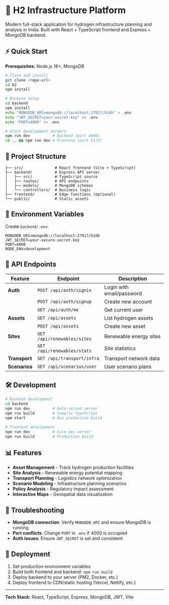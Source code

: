 # 🚀 H2 Infrastructure Platform

Modern full-stack application for hydrogen infrastructure planning and analysis in India. Built with React + TypeScript frontend and Express + MongoDB backend.

## ⚡ Quick Start

**Prerequisites:** Node.js 18+, MongoDB

```bash
# Clone and install
git clone <repo-url>
cd H2
npm install

# Backend setup
cd backend
npm install
echo "MONGODB_URI=mongodb://localhost:27017/h2db" > .env
echo "JWT_SECRET=your-secret-key" >> .env
echo "PORT=4000" >> .env

# Start development servers
npm run dev          # Backend (port 4000)
cd .. && npm run dev # Frontend (port 5173)
```

## 📁 Project Structure

```
├── src/              # React frontend (Vite + TypeScript)
├── backend/          # Express API server
│   ├── src/          # TypeScript source
│   ├── routes/       # API endpoints  
│   ├── models/       # MongoDB schemas
│   └── controllers/  # Business logic
├── frontend/         # Edge functions (optional)
└── public/           # Static assets
```

## 🔑 Environment Variables

Create `backend/.env`:
```
MONGODB_URI=mongodb://localhost:27017/h2db
JWT_SECRET=your-secure-secret-key
PORT=4000
NODE_ENV=development
```

## 📡 API Endpoints

| Feature | Endpoint | Description |
|---------|----------|-------------|
| **Auth** | `POST /api/auth/signin` | Login with email/password |
| | `POST /api/auth/signup` | Create new account |
| | `GET /api/auth/me` | Get current user |
| **Assets** | `GET /api/assets` | List hydrogen assets |
| | `POST /api/assets` | Create new asset |
| **Sites** | `GET /api/renewables/sites` | Renewable energy sites |
| | `GET /api/renewables/stats` | Site statistics |
| **Transport** | `GET /api/transport/infra` | Transport network data |
| **Scenarios** | `GET /api/scenarios/user` | User scenario plans |

## 🛠️ Development

```bash
# Backend development
cd backend
npm run dev          # Auto-reload server
npm run build        # Compile TypeScript
npm start            # Run production build

# Frontend development  
npm run dev          # Vite dev server
npm run build        # Production build
```

## 📊 Features

- **Asset Management** - Track hydrogen production facilities
- **Site Analysis** - Renewable energy potential mapping  
- **Transport Planning** - Logistics network optimization
- **Scenario Modeling** - Infrastructure planning scenarios
- **Policy Analysis** - Regulatory impact assessment
- **Interactive Maps** - Geospatial data visualization

## 🔧 Troubleshooting

- **MongoDB connection**: Verify `MONGODB_URI` and ensure MongoDB is running
- **Port conflicts**: Change `PORT` in `.env` if 4000 is occupied
- **Auth issues**: Ensure `JWT_SECRET` is set and consistent

## 🚀 Deployment

1. Set production environment variables
2. Build both frontend and backend: `npm run build`
3. Deploy backend to your server (PM2, Docker, etc.)
4. Deploy frontend to CDN/static hosting (Vercel, Netlify, etc.)

---

**Tech Stack:** React, TypeScript, Express, MongoDB, JWT, Vite